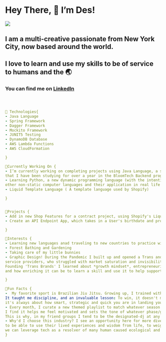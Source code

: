# Hey There, 🚀 I’m Des!


<img src= "https://media.giphy.com/media/X5wgAOZeK5mTYtvTnO/giphy.gif">

## I am a multi-creative passionate from New York City, now based around the world.
## I love to learn and use my skills to be of service to humans and the 🌏



  
 ### You can find me on <a href= "https://www.linkedin.com/in/trans-brands/">LinkedIn</a>
  


```yaml



🌱 Technologies{
- Java Language 
- Spring Framework 
- Dagger Framework 
- Mockito Framework
- JUNIT5 Testing
- DynamoDB Database
- AWS Lambda Functions 
- AWS CloudFormation 

}

🔭Currently Working On {
- I’m currently working on completing projects using Java Language, a static language 
that I have been studying for over a year in the BloomTech Backend program.
- Learning Python, a new dynamic programming language (with the intention of widening my understanding of
other non-static computer languages and their application in real life!)
- Liquid Template Language ( A template language used by Shopify)

}


🌌Projects {
- Add in new Shop Features for a contract project, using Shopify's Liquid Template Files 
- Create an API Endpoint App, which takes in a User's birthdate and provides a corresponding Zodiac and Elemental. 

}

🌈Interests {
- Learning new languages anad traveling to new countries to practice with locals (French, Spanish)
- Forest Bathing and Gardening
- Taking care of my little bunnies
- Graphic Design! During the Pandemic I built up and opened a Trans and Gender Non Conforming DesignHouse to support Trans entrepreneurs and
service providers, who struggled with market saturation and invisibility online. 
Founding 'Trans Brands' I learned about *growth mindset*, entrepreneurial drive (_if you can think it, you can make it_)
and how enriching it can be to learn a skill and use it to help support others' dreams!

}

💬Fun Facts {
-  My favorite sport is Brazilian Jiu Jitsu. Growing up, I trained with the NYC Renzo Gracie Jiu Jitsu group and it just clicked.
It taught me discipline, and an invaluable lesson: To win, it doesn't matter how big/loud/bulky you are, 
it's always about how smart, strategic and quick you are in landing your move! Commit completely!  
- Every month, I curate a new themed playlist to match whatever season I feel I am in. 
I find it helps me feel motivated and sets the tone of whatever phase/goal I am striving to move through.
This is why, in my friend groups I tend to be the designated-dj at any function!😝
- Why'd I choose this industry? I see an opportunity here for more diverse voices (specifically QTPOC) 
to be able to use their lived experiences and wisdom from life, to weigh into this new age of tech and emerging frameworks. I do believe 
we can leverage tech as a resolver of many human caused ecological and social crises.
}


```

<!--
**gbauza3destinee/gbauza3destinee** is a ✨ _special_ ✨ repository because its `README.md` (this file) appears on your GitHub profile.

- 📫 How to reach me: ...

-->
